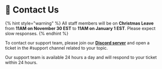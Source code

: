 # 💁 Contact Us

{% hint style="warning" %}
All staff members will be on **Christmas Leave** from **11AM on November 30 EST** to **11AM on January 1 EST**. Please expect slow responses.
{% endhint %}

To contact our support team, please join our [**Discord server**](https://discord.gg/2Td9pB2kVs) and open a ticket in the #support channel related to your topic.

Our support team is available 24 hours a day and will respond to your ticket within 24 hours.
